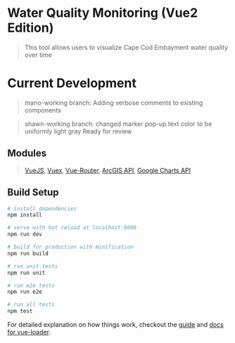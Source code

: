 # Water Quality Monitoring (Vue2 Edition)

> This tool allows users to visualize Cape Cod Embayment water quality over time

# Current Development

> mario-working branch: Adding verbose comments to existing components

> shawn-working branch: changed marker pop-up text color to be uniformly light gray
> Ready for review

## Modules

> [VueJS](https://vuejs.org/), [Vuex](https://github.com/vuejs/vuex), [Vue-Router](https://github.com/vuejs/vue-router), [ArcGIS API](https://developers.arcgis.com/javascript/3/), [Google Charts API](https://developers.google.com/chart/)

## Build Setup

``` bash
# install dependencies
npm install

# serve with hot reload at localhost:8080
npm run dev

# build for production with minification
npm run build

# run unit tests
npm run unit

# run e2e tests
npm run e2e

# run all tests
npm test
```

For detailed explanation on how things work, checkout the [guide](http://vuejs-templates.github.io/webpack/) and [docs for vue-loader](http://vuejs.github.io/vue-loader).
